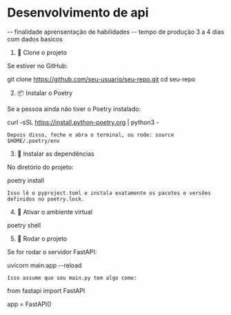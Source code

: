 # Desenvolvimento de api
-- finalidade aprensentação de habilidades 
-- tempo de produção  3 a 4 dias com dados basicos

1. 🔁 Clone o projeto

Se estiver no GitHub:

git clone https://github.com/seu-usuario/seu-repo.git
cd seu-repo

2. 📦 Instalar o Poetry

Se a pessoa ainda não tiver o Poetry instalado:

curl -sSL https://install.python-poetry.org | python3 -

    Depois disso, feche e abra o terminal, ou rode: source $HOME/.poetry/env

3. 🧰 Instalar as dependências

No diretório do projeto:

poetry install

    Isso lê o pyproject.toml e instala exatamente os pacotes e versões definidos no poetry.lock.

4. 🏃 Ativar o ambiente virtual

poetry shell

5. 🚀 Rodar o projeto

Se for rodar o servidor FastAPI:

uvicorn main:app --reload

    Isso assume que seu main.py tem algo como:

from fastapi import FastAPI

app = FastAPI()

